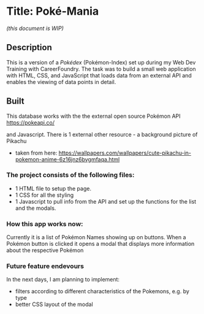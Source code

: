 # Title: Poké-Mania
*(this document is WIP)*

## Description 
This is a version of a *Pokédex* (Pokémon-Index) set up during my Web Dev Training with CareerFoundry. The task was to build a small web application with HTML, CSS, and JavaScript that loads data from an external API and enables the viewing of data points in detail.

## Built 
This database works with the the external open source Pokémon API 
https://pokeapi.co/

and Javascript. There is 1 external other resource - a background picture of Pikachu 
- taken from here: 
https://wallpapers.com/wallpapers/cute-pikachu-in-pokemon-anime-6z16jnz6bvgmfaqa.html

### The project consists of the following files: 
- 1 HTML file to setup the page.
- 1 CSS for all the styling
- 1 Javascript to pull info from the API and set up the functions for the list and the modals.

### How this app works now:
Currently it is a list of Pokémon Names showing up on buttons. When a Pokémon button is clicked it opens a modal that displays more information about the respective Pokémon

### Future feature endevours
In the next days, I am planning to implement:
- filters according to different characteristics of the Pokemons, e.g. by type
- better CSS layout of the modal

